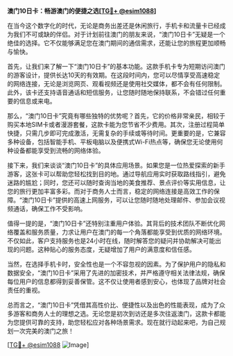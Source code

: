 **澳门10日卡：畅游澳门的便捷之选[[TG💪+ @esim1088](https://t.me/s/esim1088)]**

在当今这个数字化的时代，无论是商务出差还是休闲旅行，手机卡和流量卡已经成为我们不可或缺的伴侣。对于计划前往澳门的朋友来说，“澳门10日卡”无疑是一个绝佳的选择。它不仅能够满足您在澳门期间的通信需求，还能让您的旅程更加顺畅与愉快。

首先，让我们来了解一下“澳门10日卡”的基本功能。这款手机卡专为短期访问澳门的游客设计，提供长达10天的有效期。在这段时间内，您可以尽情享受高速稳定的网络连接，无论是浏览网页、观看视频还是使用社交媒体，都不会有任何限制。此外，该卡还支持语音通话和短信服务，让您随时随地保持联系，不会错过任何重要的信息或来电。

那么，“澳门10日卡”究竟有哪些独特的优势呢？首先，它的价格非常亲民，相较于购买本地SIM卡或者漫游套餐，这款卡能为您节省不少费用。其次，注册过程简单快捷，只需几步即可完成激活，无需复杂的手续或等待时间。更重要的是，它兼容多种设备，包括智能手机、平板电脑以及便携式Wi-Fi热点等，确保您无论使用何种设备都能享受到流畅的网络体验。

接下来，我们来谈谈“澳门10日卡”的具体应用场景。如果您是一位热爱探索的新手游客，这张卡可以帮助您轻松找到目的地。通过导航应用实时获取路线指引，避免迷路的尴尬；同时，您还可以随时查询当地的美食推荐、景点评价等实用信息，让您的旅行更加丰富多彩。而对于商务人士而言，稳定的网络连接是高效工作的保障。“澳门10日卡”提供的高速上网服务，可以让您随时随地处理邮件、参加会议视频通话，确保工作不受影响。

值得一提的是，“澳门10日卡”还特别注重用户体验。其背后的技术团队不断优化网络覆盖和服务质量，力求让用户在澳门的每一个角落都能享受到优质的网络环境。不仅如此，客户支持服务也是24小时在线，随时解答您的疑问并协助解决可能出现的问题。这种贴心的服务态度，无疑增加了用户的满意度和信任感。

当然，在选择手机卡时，安全性也是一个不容忽视的因素。为了保护用户的隐私和数据安全，“澳门10日卡”采用了先进的加密技术，并严格遵守相关法律法规，确保每位用户的信息都得到妥善保管。这不仅让使用者感到安心，也体现了品牌对社会责任的重视。

总而言之，“澳门10日卡”凭借其高性价比、便捷性以及出色的性能表现，成为了众多游客和商务人士的理想之选。无论您是初次到访还是多次往返澳门，这款卡都能为您提供可靠的支持，助您轻松应对各种场景需求。现在就行动起来吧，为自己规划一次完美的澳门之旅！

[[TG💪+ @esim1088](https://t.me/s/esim1088) ![Image](https://i.postimg.cc/4NQfJmqS/Snipaste-2025-05-13-00-14-12.png)]